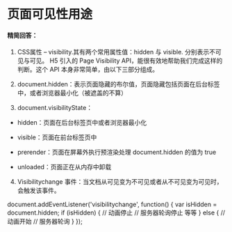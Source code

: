 # 页面可见性用途

#### 精简回答：

1. CSS属性 – visibility.其有两个常用属性值：hidden 与 visible. 分别表示不可见与可见。
H5 引入的 Page Visibility API，能很有效地帮助我们完成这样的判断。这个 API 本身非常简单，由以下三部分组成。

2. document.hidden：表示页面隐藏的布尔值，页面隐藏包括页面在后台标签中，或者浏览器最小化（被遮盖的不算）

3. document.visibilityState：

- hidden：页面在后台标签页中或者浏览器最小化

- visible：页面在前台标签页中

- prerender：页面在屏幕外执行预渲染处理 document.hidden 的值为 true

- unloaded：页面正在从内存中卸载

4. Visibilitychange 事件：当文档从可见变为不可见或者从不可见变为可见时，会触发该事件。

document.addEventListener('visibilitychange', function() {
  var isHidden = document.hidden;
  if (isHidden) {
    // 动画停止
    // 服务器轮询停止 等等
  } else {
    // 动画开始
    // 服务器轮询
  }
});

